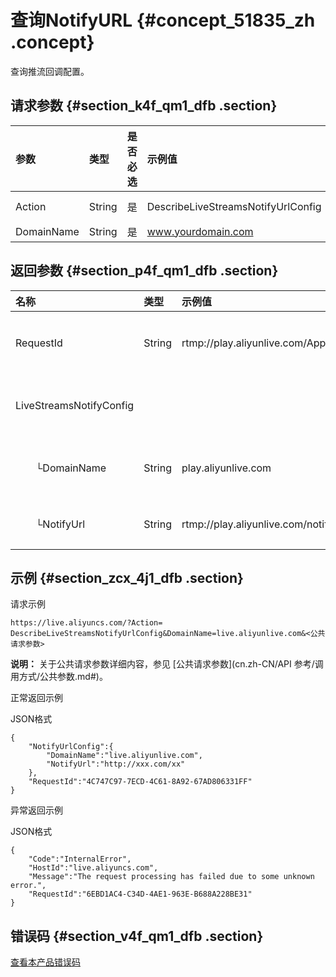 # 查询NotifyURL {#concept_51835_zh .concept}

查询推流回调配置。

## 请求参数 {#section_k4f_qm1_dfb .section}

|参数|类型|是否必选|示例值|描述|
|:-|:-|:---|:--|:-|
|Action|String|是|DescribeLiveStreamsNotifyUrlConfig|系统规定参数。取值：DescribeLiveStreamsNotifyUrlConfig|
|DomainName|String|是|www.yourdomain.com|您的加速域名。|

## 返回参数 {#section_p4f_qm1_dfb .section}

|名称|类型|示例值|描述|
|:-|:-|:--|:-|
|RequestId|String|rtmp://play.aliyunlive.com/AppName/StreamName|该条任务请求 ID。|
|LiveStreamsNotifyConfig| | |查询Notify配置。|
|  └DomainName|String|play.aliyunlive.com|您的加速域名。|
|  └NotifyUrl|String|rtmp://play.aliyunlive.com/notify|回调地址。|

## 示例 {#section_zcx_4j1_dfb .section}

请求示例

```
https://live.aliyuncs.com/?Action= DescribeLiveStreamsNotifyUrlConfig&DomainName=live.aliyunlive.com&<公共请求参数> 
```

**说明：** 关于公共请求参数详细内容，参见 [公共请求参数](cn.zh-CN/API 参考/调用方式/公共参数.md#)。

正常返回示例

JSON格式

```
{
    "NotifyUrlConfig":{
        "DomainName":"live.aliyunlive.com",
        "NotifyUrl":"http://xxx.com/xx"
    },
    "RequestId":"4C747C97-7ECD-4C61-8A92-67AD806331FF"
}
```

异常返回示例

JSON格式

```
{
    "Code":"InternalError",
    "HostId":"live.aliyuncs.com",
    "Message":"The request processing has failed due to some unknown error.",
    "RequestId":"6EBD1AC4-C34D-4AE1-963E-B688A228BE31"
}
```

## 错误码 {#section_v4f_qm1_dfb .section}

[查看本产品错误码](https://error-center.aliyun.com/status/product/live)


